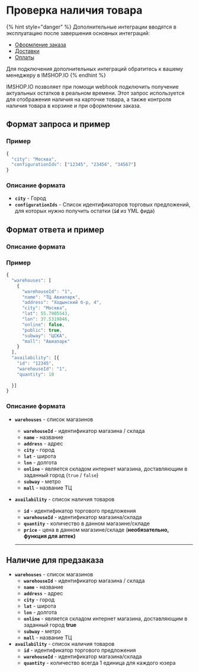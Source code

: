 # Проверка наличия товара

{% hint style="danger" %}
Дополнительные интеграции вводятся в эксплуатацию после завершения основных интеграций:

* [Оформление заказа](../oformlenie-zakaza.-dostavki-oplaty/order.md)
* [Доставки](../oformlenie-zakaza.-dostavki-oplaty/deliveries.md)
* [Оплаты](../oformlenie-zakaza.-dostavki-oplaty/payments.md)

Для подключения дополнительных интеграций обратитесь к вашему менеджеру в IMSHOP.IO
{% endhint %}

IMSHOP.IO позволяет при помощи webhook подключить получение актуальных остатков в реальном времени. Этот запрос используется для отображения наличия на карточке товара, а также контроля наличия товара в корзине и при оформлении заказа.

## Формат запроса и пример

### Пример

```javascript
{
  "city": "Москва",
  "configurationIds": ["12345", "23456", "34567"]
}
```

### Описание формата

* **`city`** - Город
* **`configurationIds`** - Список идентификаторов торговых предложений, для которых нужно получить остатки (**`id`** из YML фида)

## Формат ответа и пример

### Описание формата

### Пример

```javascript
{
  "warehouses": [
    {
      "warehouseId": "1",
      "name": "ТЦ Авиапарк",
      "address": "Ходынский б-р, 4",
      "city": "Москва",
      "lat": 55.7905543,
      "lon": 37.5319846,
      "online": false,
      "public": true,
      "subway": "ЦСКА",
      "mall": "Авиапарк"
    }
  ],
  "availability": [{ 
    "id": "12345", 
    "warehouseId": "1", 
    "quantity": 10
    
  }]
}
```

### Описание формата

* **`warehouses`** - список магазинов
  * **`warehouseId`** - идентификатор магазина / склада
  * **`name`** - название&#x20;
  * **`address`** - адрес
  * **`city`** - город
  * **`lat`** - широта
  * **`lon`** - долгота
  * **`online`** - является складом интернет магазина, доставляющим в заданный город (`true` / `false`)
  * **`subway`** - метро
  * **`mall`** - название ТЦ
*   **`availability`** - список наличия товаров

    * **`id`** - идентификатор торгового предложения
    * **`warehouseId`** - идентификатор магазина/склада
    * **`quantity`** - количество в данном магазине/складе
    * **`price`** - цена в данном магазине/складе (**необязательно, функция для аптек)**

    ****

## Наличие для предзаказа



* **`warehouses`** - список магазинов
  * **`warehouseId`** - идентификатор магазина / склада
  * **`name`** - название&#x20;
  * **`address`** - адрес
  * **`city`** - город
  * **`lat`** - широта
  * **`lon`** - долгота
  * **`online`** - является складом интернет магазина, доставляющим в заданный город **true**
  * **`subway`** - метро
  * **`mall`** - название ТЦ
* **`availability`** - список наличия товаров
  * **`id`** - идентификатор торгового предложения
  * **`warehouseId`** - идентификатор магазина/склада
  * **`quantity`** - количество всегда 1 единица для каждого юзера
